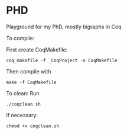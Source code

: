 # PHD

Playground for my PhD, mostly bigraphs in Coq

To compile:

First create CoqMakefile:

    coq_makefile -f _CoqProject -o CoqMakefile

Then compile with

    make -f CoqMakefile


To clean:
Run

    ./coqclean.sh

If necessary: 

    chmod +x coqclean.sh

